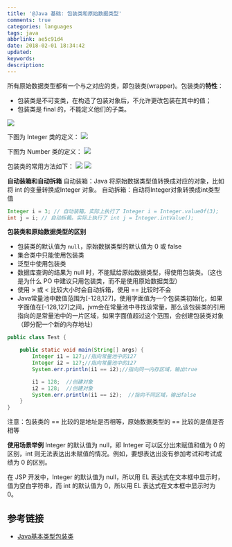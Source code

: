 ```yaml
---
title: '@Java 基础: 包装类和原始数据类型'
comments: true
categories: languages
tags: java
abbrlink: ae5c91d4
date: 2018-02-01 18:34:42
updated:
keywords:
description:
---
```


所有原始数据类型都有一个与之对应的类，即包装类(wrapper)。包装类的**特性**：

- 包装类是不可变类，在构造了包装对象后，不允许更改包装在其中的值；
- 包装类是 final 的，不能定义他们的子类。

![](http://ipic-markdown.oss-cn-shanghai.aliyuncs.com/blog/2018-01-17-154531.png)

下图为 Integer 类的定义：
![](http://ipic-markdown.oss-cn-shanghai.aliyuncs.com/blog/2018-01-17-154838.png)

下图为 Number 类的定义：
![](http://ipic-markdown.oss-cn-shanghai.aliyuncs.com/blog/2018-01-17-155001.png)

包装类的常用方法如下：
![](http://ipic-markdown.oss-cn-shanghai.aliyuncs.com/blog/2018-01-17-161719.png)
![](http://ipic-markdown.oss-cn-shanghai.aliyuncs.com/blog/2018-01-17-161619.png)

**自动装箱和自动拆箱**
自动装箱：Java 将原始数据类型值转换成对应的对象，比如将 int 的变量转换成Integer 对象。
自动拆箱：自动将Integer对象转换成int类型值

```java
Integer i = 3; // 自动装箱。实际上执行了 Integer i = Integer.valueOf(3);
int j = i; // 自动拆箱。实际上执行了 int j = Integer.intValue();
```

**包装类和原始数据类型的区别**
- 包装类的默认值为 `null`，原始数据类型的默认值为 0 或 false
- 集合类中只能使用包装类
- 泛型中使用包装类
- 数据库查询的结果为 null 时，不能赋给原始数据类型，得使用包装类。（这也是为什么 PO 中建议只用包装类，而不是使用原始数据类型）
- 使用 > 或 < 比较大小时会自动拆箱，使用 == 比较时不会
- Java常量池中数值范围为[-128,127]，使用字面值为一个包装类初始化，如果字面值在[-128,127]之间，jvm会在常量池中寻找该常量，那么该包装类的引用指向的是常量池中的一片区域，如果字面值超过这个范围，会创建包装类对象（即分配一个新的内存地址）

```java
public class Test {

    public static void main(String[] args) {
        Integer i1 = 127;//指向常量池中的127
        Integer i2 = 127;//指向常量池中的127
        System.err.println(i1 == i2);//指向同一内存区域，输出true

        i1 = 128;  //创建对象
        i2 = 128;  //创建对象
        System.err.println(i1 == i2);  //指向不同区域，输出false
    }
}
```

注意：包装类的 == 比较的是地址是否相等，原始数据类型的 == 比较的是值是否相等

**使用场景举例**
Integer 的默认值为 null，即 Integer 可以区分出未赋值和值为 0 的区别，int 则无法表达出未赋值的情况。例如，要想表达出没有参加考试和考试成绩为 0 的区别。

在 JSP 开发中，Integer 的默认值为 null，所以用 EL 表达式在文本框中显示时，值为空白字符串，而 int 的默认值为 0，所以用 EL 表达式在文本框中显示时为 0。

## 参考链接

- [Java基本类型包装类](http://mp.weixin.qq.com/s/f5TlfP3atB91C4bN-zXw3g)
